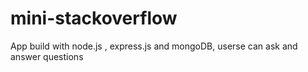 # mini-stackoverflow
App build with node.js , express.js and  mongoDB, userse can ask and answer questions
